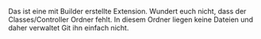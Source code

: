 Das ist eine mit Builder erstellte Extension. Wundert euch nicht, dass der 
Classes/Controller Ordner fehlt. In diesem Ordner liegen keine Dateien und 
daher verwaltet Git ihn einfach nicht.
